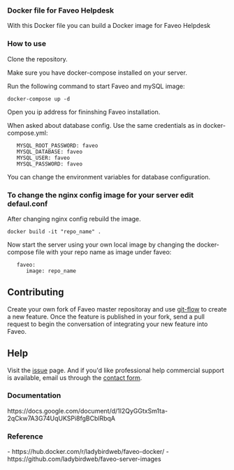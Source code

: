 <h3>Docker file for Faveo Helpdesk</h3>

With this Docker file you can build a Docker image for Faveo Helpdesk

<h3>How to use</h3>

Clone the repository. 

Make sure you have docker-compose installed on your server. 

Run the following command to start Faveo and mySQL image:

<code>docker-compose up -d</code>

Open you ip address for fininshing Faveo installation.

When asked about database config. Use the same credentials as in docker-compose.yml:

       MYSQL_ROOT_PASSWORD: faveo
       MYSQL_DATABASE: faveo
       MYSQL_USER: faveo
       MYSQL_PASSWORD: faveo

You can change the environment variables for database configuration.

<h3>To change the nginx config image for your server edit defaul.conf</h3>

After changing nginx config rebuild the image.

<code>docker build -it "repo_name" .</code>

Now start the server using your own local image by changing the docker-compose file with your repo name as image under faveo:

       faveo:
          image: repo_name

Contributing
--------------------------
Create your own fork of Faveo master repositoray and use <a href="https://github.com/nvie/gitflow">git-flow</a> to create a new feature. Once the feature is published in your fork, send a pull request to begin the conversation of integrating your new feature into Faveo.

Help
--------------------------
Visit the <a href="https://github.com/ladybirdweb/faveo-docker/issues">issue</a> page. And if you'd like professional help commercial support is available, email us through the <a href="http://www.faveohelpdesk.com/contact-us/">contact form</a>.
<h3>Documentation</h3>
https://docs.google.com/document/d/1l2QyGGtxSm1ta-2qCkw7A3G74UqUKSPi8fgBCblRbqA


<h3>Reference</h3>
- https://hub.docker.com/r/ladybirdweb/faveo-docker/
- https://github.com/ladybirdweb/faveo-server-images
